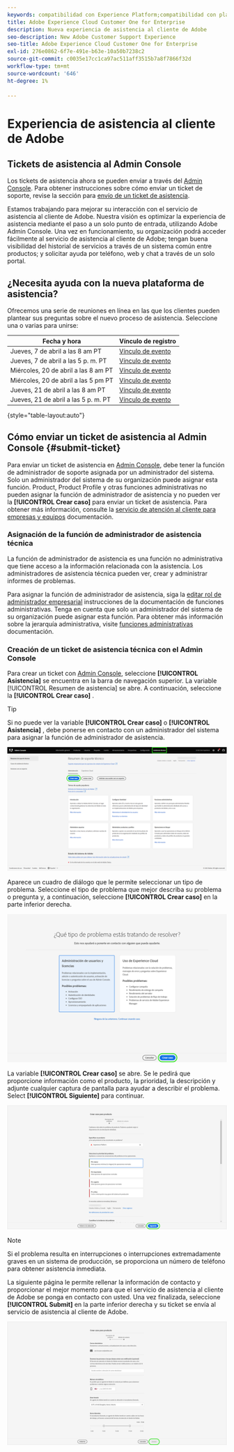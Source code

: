 ```yaml
---
keywords: compatibilidad con Experience Platform;compatibilidad con plataformas;compatibilidad con servicios inteligentes; asistencia al cliente; compatibilidad con attribution ai; soporte de rtcdp; enviar ticket de asistencia técnica;asistencia al cliente
title: Adobe Experience Cloud Customer One for Enterprise
description: Nueva experiencia de asistencia al cliente de Adobe
seo-description: New Adobe Customer Support Experience
seo-title: Adobe Experience Cloud Customer One for Enterprise
exl-id: 276e0862-6f7e-491e-b63e-10a50b7238c2
source-git-commit: c0035e17cc1ca97ac511aff3515b7a8f7866f32d
workflow-type: tm+mt
source-wordcount: '646'
ht-degree: 1%

---
```


# Experiencia de asistencia al cliente de Adobe

## Tickets de asistencia al Admin Console

Los tickets de asistencia ahora se pueden enviar a través del [Admin Console](https://adminconsole.adobe.com/). Para obtener instrucciones sobre cómo enviar un ticket de soporte, revise la sección para [envío de un ticket de asistencia](#submit-ticket).

Estamos trabajando para mejorar su interacción con el servicio de asistencia al cliente de Adobe. Nuestra visión es optimizar la experiencia de asistencia mediante el paso a un solo punto de entrada, utilizando Adobe Admin Console. Una vez en funcionamiento, su organización podrá acceder fácilmente al servicio de asistencia al cliente de Adobe; tengan buena visibilidad del historial de servicios a través de un sistema común entre productos; y solicitar ayuda por teléfono, web y chat a través de un solo portal.

## ¿Necesita ayuda con la nueva plataforma de asistencia?

Ofrecemos una serie de reuniones en línea en las que los clientes pueden plantear sus preguntas sobre el nuevo proceso de asistencia. Seleccione una o varias para unirse:

| Fecha y hora | Vínculo de registro |
|--- |--- |
| Jueves, 7 de abril a las 8 am PT | [Vínculo de evento](https://event.on24.com/wcc/r/3723732/5288A3B031AD858BF241EB0C0057CD85) |
| Jueves, 7 de abril a las 5 p. m. PT | [Vínculo de evento](https://event.on24.com/wcc/r/3723733/286EFEA9E8D9B6BB49464862F5414B8C) |
| Miércoles, 20 de abril a las 8 am PT | [Vínculo de evento](https://event.on24.com/wcc/r/3712143/05DAF046E4BB864E7C313B056ADE4EB2) |
| Miércoles, 20 de abril a las 5 pm PT | [Vínculo de evento](https://event.on24.com/wcc/r/3723740/A9EDA45FA61D3FFC4BF713419B677F16) |
| Jueves, 21 de abril a las 8 am PT | [Vínculo de evento](https://event.on24.com/wcc/r/3723741/C7EBCD38583D4D7AFCBD56029EB17C98) |
| Jueves, 21 de abril a las 5 p. m. PT | [Vínculo de evento](https://event.on24.com/wcc/r/3723743/6F41ED2648A621F1419A56F0A52F4446) |

{style=&quot;table-layout:auto&quot;}

## Cómo enviar un ticket de asistencia al Admin Console {#submit-ticket}

Para enviar un ticket de asistencia en [Admin Console](https://adminconsole.adobe.com/), debe tener la función de administrador de soporte asignada por un administrador del sistema. Solo un administrador del sistema de su organización puede asignar esta función. Product, Product Profile y otras funciones administrativas no pueden asignar la función de administrador de asistencia y no pueden ver la **[!UICONTROL Crear caso]** para enviar un ticket de asistencia. Para obtener más información, consulte la [servicio de atención al cliente para empresas y equipos](customer-care.md) documentación.

### Asignación de la función de administrador de asistencia técnica

La función de administrador de asistencia es una función no administrativa que tiene acceso a la información relacionada con la asistencia. Los administradores de asistencia técnica pueden ver, crear y administrar informes de problemas.

Para asignar la función de administrador de asistencia, siga la [editar rol de administrador empresarial](admin-roles.md#add-admin-teams) instrucciones de la documentación de funciones administrativas. Tenga en cuenta que solo un administrador del sistema de su organización puede asignar esta función. Para obtener más información sobre la jerarquía administrativa, visite [funciones administrativas](admin-roles.md) documentación.

### Creación de un ticket de asistencia técnica con el Admin Console

Para crear un ticket con [Admin Console](https://adminconsole.adobe.com/), seleccione **[!UICONTROL Asistencia]** se encuentra en la barra de navegación superior. La variable [!UICONTROL Resumen de asistencia] se abre. A continuación, seleccione la **[!UICONTROL Crear caso]** .

>[!TIP]
>
> Si no puede ver la variable **[!UICONTROL Crear caso]** o **[!UICONTROL Asistencia]** , debe ponerse en contacto con un administrador del sistema para asignar la función de administrador de asistencia.

![Pestaña Asistencia al Admin Console](./assets/Support.png)

Aparece un cuadro de diálogo que le permite seleccionar un tipo de problema. Seleccione el tipo de problema que mejor describa su problema o pregunta y, a continuación, seleccione **[!UICONTROL Crear caso]** en la parte inferior derecha.

![Seleccionar problema](./assets/select-case-type.png)

La variable **[!UICONTROL Crear caso]** se abre. Se le pedirá que proporcione información como el producto, la prioridad, la descripción y adjunte cualquier captura de pantalla para ayudar a describir el problema. Select **[!UICONTROL Siguiente]** para continuar.

![crear caso](./assets/create_case.png)

>[!NOTE]
>
> Si el problema resulta en interrupciones o interrupciones extremadamente graves en un sistema de producción, se proporciona un número de teléfono para obtener asistencia inmediata.

La siguiente página le permite rellenar la información de contacto y proporcionar el mejor momento para que el servicio de asistencia al cliente de Adobe se ponga en contacto con usted. Una vez finalizada, seleccione **[!UICONTROL Submit]** en la parte inferior derecha y su ticket se envía al servicio de asistencia al cliente de Adobe.

![Enviar ticket](./assets/submit_case.png)

<!--

## What About the Legacy Systems?

New Tickets/Cases will no longer be able to be submitted in legacy systems as of May 11th.  The [Admin Console](https://adminconsole.adobe.com/) will be used to submit new tickets/cases.

### Existing Tickets/Cases

* Between May 11th and May 20th the legacy systems will remain available to work existing tickets/cases to completion.
* Beginning May 20th the support team will migrate remaining open cases from the legacy systems to the new support experience.  You will receive an email notification regarding how to contact support to continue to work these cases.
-->
